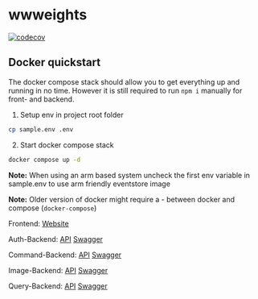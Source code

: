 # wwweights

[![codecov](https://codecov.io/gh/world-wide-weights/wwweights/branch/main/graph/badge.svg?token=ni0QZuPVH7)](https://codecov.io/gh/world-wide-weights/wwweights)

## Docker quickstart

The docker compose stack should allow you to get everything up and running in no time.
However it is still required to run `npm i` manually for front- and backend.

1. Setup env in project root folder

```sh
cp sample.env .env
```

2. Start docker compose stack

```sh
docker compose up -d
```

**Note:** When using an arm based system uncheck the first env variable in sample.env to use arm friendly eventstore image

**Note:** Older version of docker might require a - between docker and compose (`docker-compose`)

Frontend: [Website](http://localhost:3000)

Auth-Backend: [API](http://localhost:3001) [Swagger](http://localhost:3001/swagger)

Command-Backend: [API](http://localhost:3002) [Swagger](http://localhost:3002/swagger)

Image-Backend: [API](http://localhost:3003) [Swagger](http://localhost:3003/swagger)

Query-Backend: [API](http://localhost:3004) [Swagger](http://localhost:3004/swagger)
